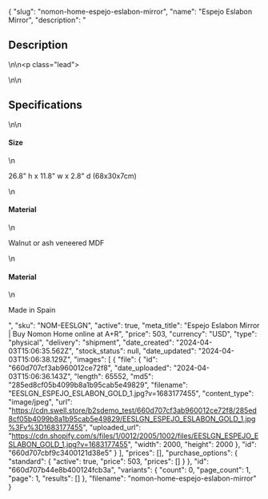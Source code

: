 {
  "slug": "nomon-home-espejo-eslabon-mirror",
  "name": "Espejo Eslabon Mirror",
  "description": "<h2>Description</h2>\n<!-- split -->\n<p class=\"lead\"> </p>\n<!-- split -->\n<h2>Specifications</h2>\n<!-- split -->\n<h4>Size</h4>\n<p>26.8\" h x 11.8\" w x 2.8\" d (68x30x7cm)</p>\n<h4>Material</h4>\n<p>Walnut or ash veneered MDF</p>\n<h4>Material</h4>\n<p>Made in Spain</p>",
  "sku": "NOM-EESLGN",
  "active": true,
  "meta_title": "Espejo Eslabon Mirror | Buy Nomon Home online at A+R",
  "price": 503,
  "currency": "USD",
  "type": "physical",
  "delivery": "shipment",
  "date_created": "2024-04-03T15:06:35.562Z",
  "stock_status": null,
  "date_updated": "2024-04-03T15:06:38.129Z",
  "images": [
    {
      "file": {
        "id": "660d707cf3ab960012ce72f8",
        "date_uploaded": "2024-04-03T15:06:36.143Z",
        "length": 65552,
        "md5": "285ed8cf05b4099b8a1b95cab5e49829",
        "filename": "EESLGN_ESPEJO_ESLABON_GOLD_1.jpg?v=1683177455",
        "content_type": "image/jpeg",
        "url": "https://cdn.swell.store/b2sdemo_test/660d707cf3ab960012ce72f8/285ed8cf05b4099b8a1b95cab5e49829/EESLGN_ESPEJO_ESLABON_GOLD_1.jpg%3Fv%3D1683177455",
        "uploaded_url": "https://cdn.shopify.com/s/files/1/0012/2005/1002/files/EESLGN_ESPEJO_ESLABON_GOLD_1.jpg?v=1683177455",
        "width": 2000,
        "height": 2000
      },
      "id": "660d707cbf9c3400121d38e5"
    }
  ],
  "prices": [],
  "purchase_options": {
    "standard": {
      "active": true,
      "price": 503,
      "prices": []
    }
  },
  "id": "660d707b44e8b400124fcb3a",
  "variants": {
    "count": 0,
    "page_count": 1,
    "page": 1,
    "results": []
  },
  "filename": "nomon-home-espejo-eslabon-mirror"
}